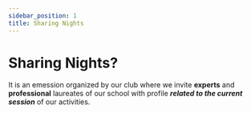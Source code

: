 ```yaml
---
sidebar_position: 1
title: Sharing Nights
---
```


# Sharing Nights?

It is an emession organized by our club where we invite **experts** and **professional** laureates of our school with profile **_related to the current session_** of our activities.
